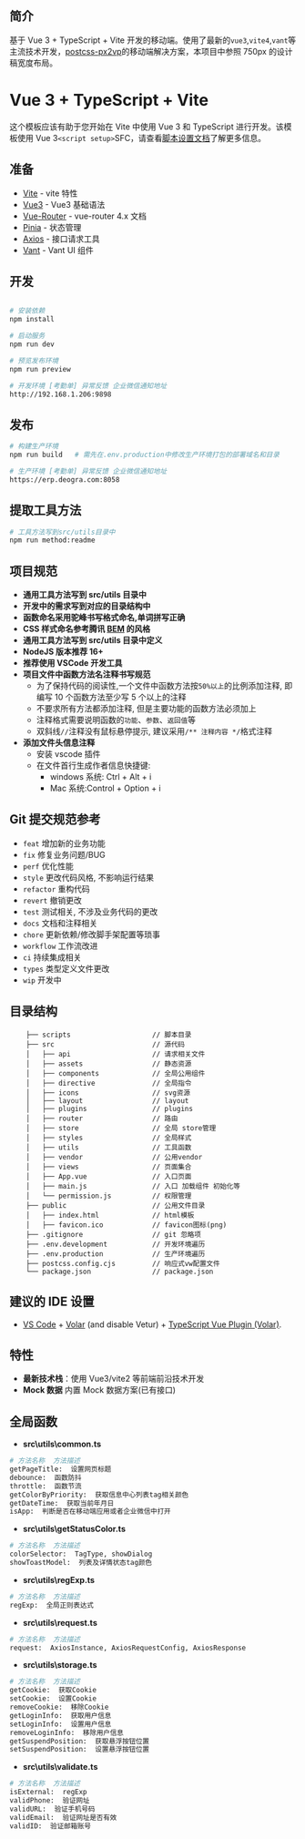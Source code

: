 ## 简介

基于 Vue 3 + TypeScript + Vite 开发的移动端。使用了最新的`vue3`,`vite4`,`vant`等主流技术开发，[postcss-px2vp](https://github.com/sexyHuang/postcss-px2vp)的移动端解决方案，本项目中参照 750px 的设计稿宽度布局。

# Vue 3 + TypeScript + Vite

这个模板应该有助于您开始在 Vite 中使用 Vue 3 和 TypeScript 进行开发。该模板使用 Vue 3`<script setup>`SFC，请查看[脚本设置文档](https://v3.vuejs.org/api/sfc-script-setup.html#sfc-script-setup)了解更多信息。

## 准备

- [Vite](https://cn.vitejs.dev/) - vite 特性
- [Vue3](https://v3.cn.vuejs.org/) - Vue3 基础语法
- [Vue-Router](https://router.vuejs.org/zh/) - vue-router 4.x 文档
- [Pinia](https://pinia.web3doc.top/) - 状态管理
- [Axios](https://www.axios-http.cn/docs/instance) - 接口请求工具
- [Vant](https://vant-contrib.gitee.io/vant/v3/#/zh-CN) - Vant UI 组件

## 开发

```bash

# 安装依赖
npm install

# 启动服务
npm run dev

# 预览发布环境
npm run preview

# 开发环境 [考勤单] 异常反馈 企业微信通知地址
http://192.168.1.206:9898
```

## 发布

```bash
# 构建生产环境
npm run build   # 需先在.env.production中修改生产环境打包的部署域名和目录

# 生产环境 [考勤单] 异常反馈 企业微信通知地址
https://erp.deogra.com:8058
```

## 提取工具方法

```bash
# 工具方法写到src/utils目录中
npm run method:readme
```

## 项目规范

- **通用工具方法写到 src/utils 目录中**
- **开发中的需求写到对应的目录结构中**
- **函数命名采用驼峰书写格式命名,单词拼写正确**
- **CSS 样式命名参考腾讯 [BEM](https://github.com/Tencent/tmt-workflow/wiki/%E2%92%9B-%5B%E8%A7%84%E8%8C%83%5D--CSS-BEM-%E4%B9%A6%E5%86%99%E8%A7%84%E8%8C%83) 的风格**
- **通用工具方法写到 src/utils 目录中定义**
- **NodeJS 版本推荐 16+**
- **推荐使用 VSCode 开发工具**
- **项目文件中函数方法名注释书写规范**
  - 为了保持代码的阅读性,一个文件中函数方法按`50%以上`的比例添加注释, 即编写 10 个函数方法至少写 5 个以上的注释
  - 不要求所有方法都添加注释, 但是主要功能的函数方法必须加上
  - 注释格式需要说明函数的`功能`、`参数`、`返回值`等
  - 双斜线`//`注释没有鼠标悬停提示, 建议采用`/** 注释内容 */`格式注释
- **添加文件头信息注释**
  - 安装 vscode 插件
  - 在文件首行生成作者信息快捷键:
    - windows 系统: Ctrl + Alt + i
    - Mac 系统:Control + Option + i

## Git 提交规范参考

- `feat` 增加新的业务功能
- `fix` 修复业务问题/BUG
- `perf` 优化性能
- `style` 更改代码风格, 不影响运行结果
- `refactor` 重构代码
- `revert` 撤销更改
- `test` 测试相关, 不涉及业务代码的更改
- `docs` 文档和注释相关
- `chore` 更新依赖/修改脚手架配置等琐事
- `workflow` 工作流改进
- `ci` 持续集成相关
- `types` 类型定义文件更改
- `wip` 开发中

## 目录结构

```
    ├── scripts                    // 脚本目录
    ├── src                        // 源代码
    │   ├── api                    // 请求相关文件
    │   ├── assets                 // 静态资源
    │   ├── components             // 全局公用组件
    │   ├── directive              // 全局指令
    │   ├── icons                  // svg资源
    │   ├── layout                 // layout
    │   ├── plugins                // plugins
    │   ├── router                 // 路由
    │   ├── store                  // 全局 store管理
    │   ├── styles                 // 全局样式
    │   ├── utils                  // 工具函数
    │   ├── vendor                 // 公用vendor
    │   ├── views                  // 页面集合
    │   ├── App.vue                // 入口页面
    │   ├── main.js                // 入口 加载组件 初始化等
    │   └── permission.js          // 权限管理
    ├── public                     // 公用文件目录
    │   ├── index.html             // html模板
    │   ├── favicon.ico            // favicon图标(png)
    ├── .gitignore                 // git 忽略项
    ├── .env.development           // 开发环境遍历
    ├── .env.production            // 生产环境遍历
    ├── postcss.config.cjs         // 响应式vw配置文件
    └── package.json               // package.json
```

## 建议的 IDE 设置

- [VS Code](https://code.visualstudio.com/) + [Volar](https://marketplace.visualstudio.com/items?itemName=Vue.volar) (and disable Vetur) + [TypeScript Vue Plugin (Volar)](https://marketplace.visualstudio.com/items?itemName=Vue.vscode-typescript-vue-plugin).

## 特性

- **最新技术栈**：使用 Vue3/vite2 等前端前沿技术开发
- **Mock 数据** 内置 Mock 数据方案(已有接口)

## 全局函数

<!-- 以下是脚本自动生成:请勿删除本注释 -->

- **src\utils\common.ts**

```bash
# 方法名称  方法描述
getPageTitle:  设置网页标题 
debounce:  函数防抖 
throttle:  函数节流 
getColorByPriority:  获取信息中心列表tag相关颜色 
getDateTime:  获取当前年月日 
isApp:  判断是否在移动端应用或者企业微信中打开 
```

- **src\utils\getStatusColor.ts**

```bash
# 方法名称  方法描述
colorSelector:  TagType, showDialog 
showToastModel:  列表及详情状态tag颜色 
```

- **src\utils\regExp.ts**

```bash
# 方法名称  方法描述
regExp:  全局正则表达式 
```

- **src\utils\request.ts**

```bash
# 方法名称  方法描述
request:  AxiosInstance, AxiosRequestConfig, AxiosResponse 
```

- **src\utils\storage.ts**

```bash
# 方法名称  方法描述
getCookie:  获取Cookie 
setCookie:  设置Cookie 
removeCookie:  移除Cookie 
getLoginInfo:  获取用户信息 
setLoginInfo:  设置用户信息 
removeLoginInfo:  移除用户信息 
getSuspendPosition:  获取悬浮按钮位置 
setSuspendPosition:  设置悬浮按钮位置 
```

- **src\utils\validate.ts**

```bash
# 方法名称  方法描述
isExternal:  regExp 
validPhone:  验证网址 
validURL:  验证手机号码 
validEmail:  验证网址是否有效 
validID:  验证邮箱账号 
```